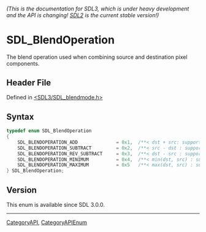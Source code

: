 ###### (This is the documentation for SDL3, which is under heavy development and the API is changing! [SDL2](https://wiki.libsdl.org/SDL2/) is the current stable version!)
# SDL_BlendOperation

The blend operation used when combining source and destination pixel components.

## Header File

Defined in [<SDL3/SDL_blendmode.h>](https://github.com/libsdl-org/SDL/blob/main/include/SDL3/SDL_blendmode.h)

## Syntax

```c
typedef enum SDL_BlendOperation
{
    SDL_BLENDOPERATION_ADD              = 0x1,  /**< dst + src: supported by all renderers */
    SDL_BLENDOPERATION_SUBTRACT         = 0x2,  /**< src - dst : supported by D3D9, D3D11, OpenGL, OpenGLES */
    SDL_BLENDOPERATION_REV_SUBTRACT     = 0x3,  /**< dst - src : supported by D3D9, D3D11, OpenGL, OpenGLES */
    SDL_BLENDOPERATION_MINIMUM          = 0x4,  /**< min(dst, src) : supported by D3D9, D3D11 */
    SDL_BLENDOPERATION_MAXIMUM          = 0x5   /**< max(dst, src) : supported by D3D9, D3D11 */
} SDL_BlendOperation;
```

## Version

This enum is available since SDL 3.0.0.

----
[CategoryAPI](CategoryAPI), [CategoryAPIEnum](CategoryAPIEnum)

